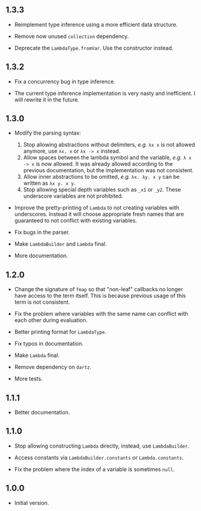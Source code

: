 ## 1.3.3

- Reimplement type inference using a more efficient data structure.

- Remove now unused `collection` dependency.

- Deprecate the `LambdaType.fromVar`. Use the constructor instead.

## 1.3.2

- Fix a concurrency bug in type inference.

- The current type inference implementation is very nasty and inefficient. I
  will rewrite it in the future.

## 1.3.0

- Modify the parsing syntax:
  1. Stop allowing abstractions without delimiters, *e.g.* `λx x` is not allowed
     anymore, use `λx. x` or `λx -> x` instead.
  2. Allow spaces between the lambda symbol and the variable, *e.g.* `λ x -> x`
     is now allowed. It was already allowed according to the previous
      documentation, but the implementation was not consistent.
  3. Allow inner abstractions to be omitted, *e.g.* `λx. λy. x y` can be
     written as `λx y. x y`.
  4. Stop allowing special depth variables such as `_x1` or `_y2`. These
     underscore variables are not prohibited.

- Improve the pretty-printing of `Lambda` to not creating variables with
  underscores. Instead it will choose appropriate fresh names that are
  guaranteed to not conflict with existing variables.

- Fix bugs in the parser.

- Make `LambdaBuilder` and `Lambda` final.

- More documentation.


## 1.2.0

- Change the signature of `fmap` so that "non-leaf" callbacks no longer have access
  to the term itself. This is because previous usage of this term is not consistent.

- Fix the problem where variables with the same name can conflict with each other
  during evaluation.

- Better printing format for `LambdaType`.

- Fix typos in documentation.

- Make `Lambda` final.

- Remove dependency on `dartz`.

- More tests.


## 1.1.1

- Better documentation.


## 1.1.0

- Stop allowing constructing `Lambda` directly, instead, use `LambdaBuilder`.

- Access constants via `LambdaBuilder.constants` or `Lambda.constants`.

- Fix the problem where the index of a variable is sometimes `null`.


## 1.0.0

- Initial version.
